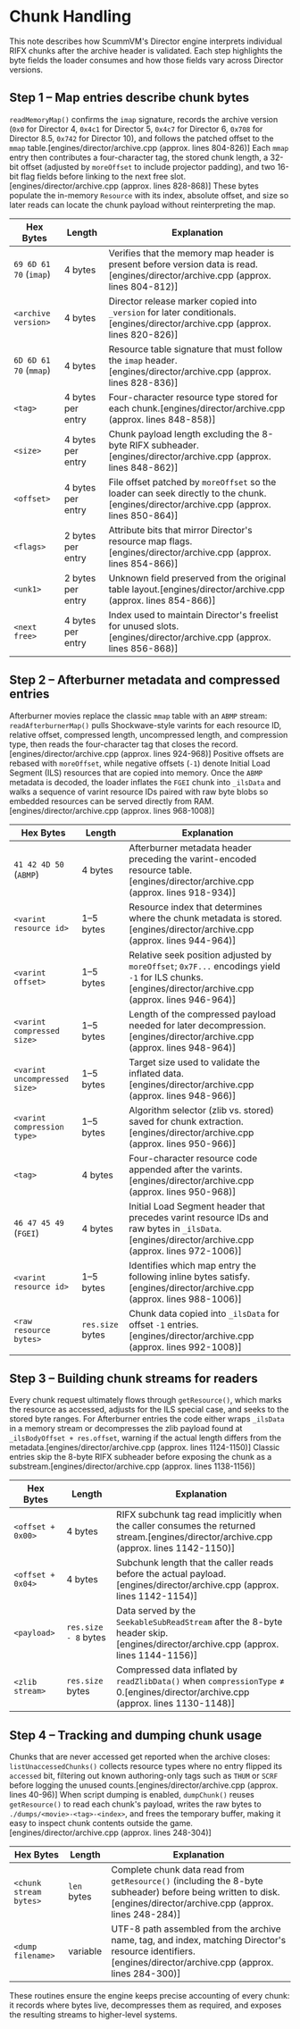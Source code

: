 # Chunk Handling

This note describes how ScummVM's Director engine interprets individual RIFX chunks after the archive header is validated. Each step highlights the byte fields the loader consumes and how those fields vary across Director versions.

## Step 1 – Map entries describe chunk bytes

`readMemoryMap()` confirms the `imap` signature, records the archive version (`0x0` for Director 4, `0x4c1` for Director 5, `0x4c7` for Director 6, `0x708` for Director 8.5, `0x742` for Director 10), and follows the patched offset to the `mmap` table.[engines/director/archive.cpp (approx. lines 804-826)] Each `mmap` entry then contributes a four-character tag, the stored chunk length, a 32-bit offset (adjusted by `moreOffset` to include projector padding), and two 16-bit flag fields before linking to the next free slot.[engines/director/archive.cpp (approx. lines 828-868)] These bytes populate the in-memory `Resource` with its index, absolute offset, and size so later reads can locate the chunk payload without reinterpreting the map.

| Hex Bytes | Length | Explanation |
| --- | --- | --- |
| `69 6D 61 70` (`imap`) | 4 bytes | Verifies that the memory map header is present before version data is read.[engines/director/archive.cpp (approx. lines 804-812)] |
| `<archive version>` | 4 bytes | Director release marker copied into `_version` for later conditionals.[engines/director/archive.cpp (approx. lines 820-826)] |
| `6D 6D 61 70` (`mmap`) | 4 bytes | Resource table signature that must follow the `imap` header.[engines/director/archive.cpp (approx. lines 828-836)] |
| `<tag>` | 4 bytes per entry | Four-character resource type stored for each chunk.[engines/director/archive.cpp (approx. lines 848-858)] |
| `<size>` | 4 bytes per entry | Chunk payload length excluding the 8-byte RIFX subheader.[engines/director/archive.cpp (approx. lines 848-862)] |
| `<offset>` | 4 bytes per entry | File offset patched by `moreOffset` so the loader can seek directly to the chunk.[engines/director/archive.cpp (approx. lines 850-864)] |
| `<flags>` | 2 bytes per entry | Attribute bits that mirror Director's resource map flags.[engines/director/archive.cpp (approx. lines 854-866)] |
| `<unk1>` | 2 bytes per entry | Unknown field preserved from the original table layout.[engines/director/archive.cpp (approx. lines 854-866)] |
| `<next free>` | 4 bytes per entry | Index used to maintain Director's freelist for unused slots.[engines/director/archive.cpp (approx. lines 856-868)] |

## Step 2 – Afterburner metadata and compressed entries

Afterburner movies replace the classic `mmap` table with an `ABMP` stream: `readAfterburnerMap()` pulls Shockwave-style varints for each resource ID, relative offset, compressed length, uncompressed length, and compression type, then reads the four-character tag that closes the record.[engines/director/archive.cpp (approx. lines 924-968)] Positive offsets are rebased with `moreOffset`, while negative offsets (`-1`) denote Initial Load Segment (ILS) resources that are copied into memory. Once the `ABMP` metadata is decoded, the loader inflates the `FGEI` chunk into `_ilsData` and walks a sequence of varint resource IDs paired with raw byte blobs so embedded resources can be served directly from RAM.[engines/director/archive.cpp (approx. lines 968-1008)]

| Hex Bytes | Length | Explanation |
| --- | --- | --- |
| `41 42 4D 50` (`ABMP`) | 4 bytes | Afterburner metadata header preceding the varint-encoded resource table.[engines/director/archive.cpp (approx. lines 918-934)] |
| `<varint resource id>` | 1–5 bytes | Resource index that determines where the chunk metadata is stored.[engines/director/archive.cpp (approx. lines 944-964)] |
| `<varint offset>` | 1–5 bytes | Relative seek position adjusted by `moreOffset`; `0x7F...` encodings yield `-1` for ILS chunks.[engines/director/archive.cpp (approx. lines 946-964)] |
| `<varint compressed size>` | 1–5 bytes | Length of the compressed payload needed for later decompression.[engines/director/archive.cpp (approx. lines 948-964)] |
| `<varint uncompressed size>` | 1–5 bytes | Target size used to validate the inflated data.[engines/director/archive.cpp (approx. lines 948-966)] |
| `<varint compression type>` | 1–5 bytes | Algorithm selector (zlib vs. stored) saved for chunk extraction.[engines/director/archive.cpp (approx. lines 950-966)] |
| `<tag>` | 4 bytes | Four-character resource code appended after the varints.[engines/director/archive.cpp (approx. lines 950-968)] |
| `46 47 45 49` (`FGEI`) | 4 bytes | Initial Load Segment header that precedes varint resource IDs and raw bytes in `_ilsData`.[engines/director/archive.cpp (approx. lines 972-1006)] |
| `<varint resource id>` | 1–5 bytes | Identifies which map entry the following inline bytes satisfy.[engines/director/archive.cpp (approx. lines 988-1006)] |
| `<raw resource bytes>` | `res.size` bytes | Chunk data copied into `_ilsData` for offset `-1` entries.[engines/director/archive.cpp (approx. lines 992-1008)] |

## Step 3 – Building chunk streams for readers

Every chunk request ultimately flows through `getResource()`, which marks the resource as accessed, adjusts for the ILS special case, and seeks to the stored byte ranges. For Afterburner entries the code either wraps `_ilsData` in a memory stream or decompresses the zlib payload found at `_ilsBodyOffset + res.offset`, warning if the actual length differs from the metadata.[engines/director/archive.cpp (approx. lines 1124-1150)] Classic entries skip the 8-byte RIFX subheader before exposing the chunk as a substream.[engines/director/archive.cpp (approx. lines 1138-1156)]

| Hex Bytes | Length | Explanation |
| --- | --- | --- |
| `<offset + 0x00>` | 4 bytes | RIFX subchunk tag read implicitly when the caller consumes the returned stream.[engines/director/archive.cpp (approx. lines 1142-1150)] |
| `<offset + 0x04>` | 4 bytes | Subchunk length that the caller reads before the actual payload.[engines/director/archive.cpp (approx. lines 1142-1154)] |
| `<payload>` | `res.size - 8` bytes | Data served by the `SeekableSubReadStream` after the 8-byte header skip.[engines/director/archive.cpp (approx. lines 1144-1156)] |
| `<zlib stream>` | `res.size` bytes | Compressed data inflated by `readZlibData()` when `compressionType` ≠ 0.[engines/director/archive.cpp (approx. lines 1130-1148)] |

## Step 4 – Tracking and dumping chunk usage

Chunks that are never accessed get reported when the archive closes: `listUnaccessedChunks()` collects resource types where no entry flipped its `accessed` bit, filtering out known authoring-only tags such as `THUM` or `SCRF` before logging the unused counts.[engines/director/archive.cpp (approx. lines 40-96)] When script dumping is enabled, `dumpChunk()` reuses `getResource()` to read each chunk's payload, writes the raw bytes to `./dumps/<movie>-<tag>-<index>`, and frees the temporary buffer, making it easy to inspect chunk contents outside the game.[engines/director/archive.cpp (approx. lines 248-304)]

| Hex Bytes | Length | Explanation |
| --- | --- | --- |
| `<chunk stream bytes>` | `len` bytes | Complete chunk data read from `getResource()` (including the 8-byte subheader) before being written to disk.[engines/director/archive.cpp (approx. lines 248-284)] |
| `<dump filename>` | variable | UTF-8 path assembled from the archive name, tag, and index, matching Director's resource identifiers.[engines/director/archive.cpp (approx. lines 284-300)] |

These routines ensure the engine keeps precise accounting of every chunk: it records where bytes live, decompresses them as required, and exposes the resulting streams to higher-level systems.
